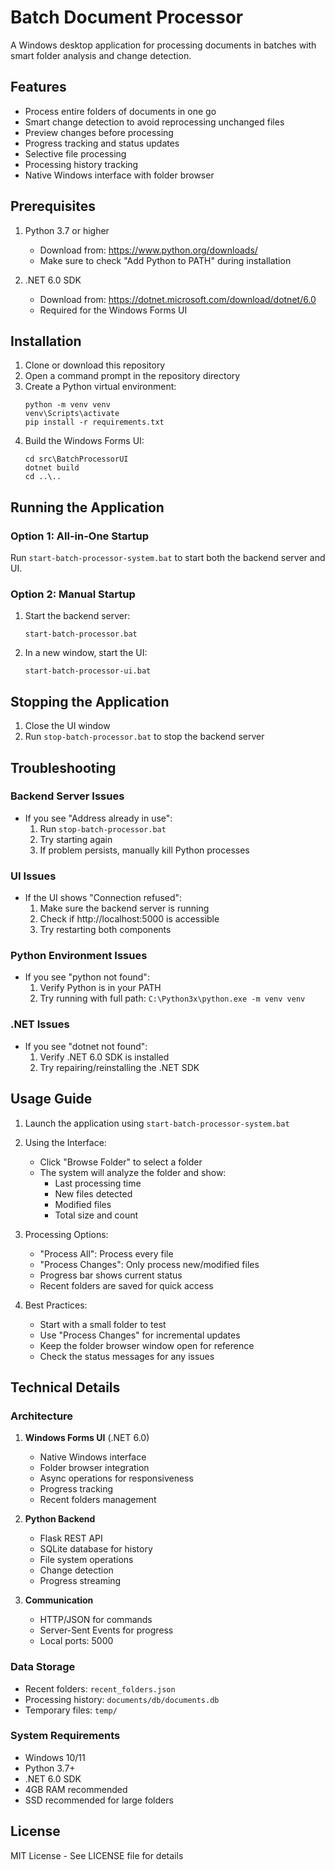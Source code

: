 # Batch Document Processor

A Windows desktop application for processing documents in batches with smart folder analysis and change detection.

## Features

- Process entire folders of documents in one go
- Smart change detection to avoid reprocessing unchanged files
- Preview changes before processing
- Progress tracking and status updates
- Selective file processing
- Processing history tracking
- Native Windows interface with folder browser

## Prerequisites

1. Python 3.7 or higher
   - Download from: https://www.python.org/downloads/
   - Make sure to check "Add Python to PATH" during installation

2. .NET 6.0 SDK
   - Download from: https://dotnet.microsoft.com/download/dotnet/6.0
   - Required for the Windows Forms UI

## Installation

1. Clone or download this repository
2. Open a command prompt in the repository directory
3. Create a Python virtual environment:
   ```
   python -m venv venv
   venv\Scripts\activate
   pip install -r requirements.txt
   ```
4. Build the Windows Forms UI:
   ```
   cd src\BatchProcessorUI
   dotnet build
   cd ..\..
   ```

## Running the Application

### Option 1: All-in-One Startup
Run `start-batch-processor-system.bat` to start both the backend server and UI.

### Option 2: Manual Startup
1. Start the backend server:
   ```
   start-batch-processor.bat
   ```
2. In a new window, start the UI:
   ```
   start-batch-processor-ui.bat
   ```

## Stopping the Application

1. Close the UI window
2. Run `stop-batch-processor.bat` to stop the backend server

## Troubleshooting

### Backend Server Issues
- If you see "Address already in use":
  1. Run `stop-batch-processor.bat`
  2. Try starting again
  3. If problem persists, manually kill Python processes

### UI Issues
- If the UI shows "Connection refused":
  1. Make sure the backend server is running
  2. Check if http://localhost:5000 is accessible
  3. Try restarting both components

### Python Environment Issues
- If you see "python not found":
  1. Verify Python is in your PATH
  2. Try running with full path: `C:\Python3x\python.exe -m venv venv`

### .NET Issues
- If you see "dotnet not found":
  1. Verify .NET 6.0 SDK is installed
  2. Try repairing/reinstalling the .NET SDK

## Usage Guide

1. Launch the application using `start-batch-processor-system.bat`

2. Using the Interface:
   - Click "Browse Folder" to select a folder
   - The system will analyze the folder and show:
     * Last processing time
     * New files detected
     * Modified files
     * Total size and count
   
3. Processing Options:
   - "Process All": Process every file
   - "Process Changes": Only process new/modified files
   - Progress bar shows current status
   - Recent folders are saved for quick access

4. Best Practices:
   - Start with a small folder to test
   - Use "Process Changes" for incremental updates
   - Keep the folder browser window open for reference
   - Check the status messages for any issues

## Technical Details

### Architecture

1. **Windows Forms UI** (.NET 6.0)
   - Native Windows interface
   - Folder browser integration
   - Async operations for responsiveness
   - Progress tracking
   - Recent folders management

2. **Python Backend**
   - Flask REST API
   - SQLite database for history
   - File system operations
   - Change detection
   - Progress streaming

3. **Communication**
   - HTTP/JSON for commands
   - Server-Sent Events for progress
   - Local ports: 5000

### Data Storage

- Recent folders: `recent_folders.json`
- Processing history: `documents/db/documents.db`
- Temporary files: `temp/`

### System Requirements

- Windows 10/11
- Python 3.7+
- .NET 6.0 SDK
- 4GB RAM recommended
- SSD recommended for large folders

## License

MIT License - See LICENSE file for details
